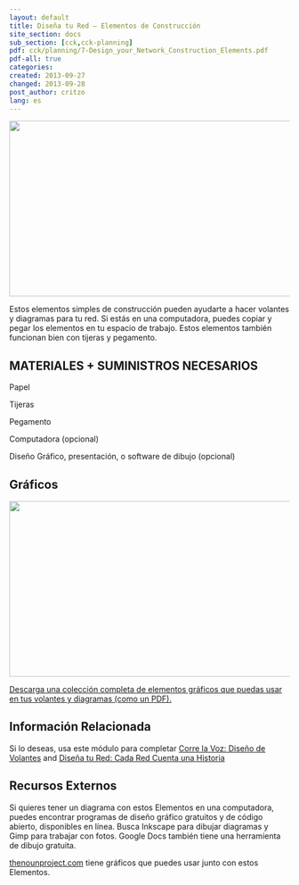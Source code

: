 ```yaml
---
layout: default
title: Diseña tu Red – Elementos de Construcción
site_section: docs
sub_section: [cck,cck-planning]
pdf: cck/planning/7-Design_your_Network_Construction_Elements.pdf
pdf-all: true
categories:
created: 2013-09-27
changed: 2013-09-28
post_author: critzo
lang: es
---
```

  <p><img alt="" class="media-image attr__typeof__foaf:Image img__fid__356 img__view_mode__media_original attr__format__media_original" height="315" src="/files/construction_elements_intro_0.png" typeof="foaf:Image" width="510" /></p>

<section id="introduction">
<p>Estos elementos simples de construcción pueden ayudarte a hacer volantes y diagramas para tu red. Si estás en una computadora, puedes copiar y pegar los elementos en tu espacio de trabajo. Estos elementos también funcionan bien con tijeras y pegamento.</p>

<h2>MATERIALES + SUMINISTROS NECESARIOS</h2>

<p>Papel</p>

<p>Tijeras</p>

<p>Pegamento</p>

<p>Computadora (opcional)</p>

<p>Diseño Gráfico, presentación, o software de dibujo (opcional)</p>
</section>

<section id="buildings">
<h2>Gráficos</h2>

<p><img alt="" class="media-image attr__typeof__foaf:Image img__fid__357 img__view_mode__media_original attr__format__media_original" height="315" src="/files/construction_graphics_sample.png" typeof="foaf:Image" width="510" /></p>
</section>

<section id="extras">
<p><a href="/files/cck/planning/1.2-CCK-Planning-Construction-Elements.pdf">Descarga una colección completa de elementos gráficos que puedas usar en tus volantes y diagramas (como un PDF).</a></p>
</section>

<section class="related-information" id="related-information">
<h2>Información Relacionada</h2>

<p>Si lo deseas, usa este módulo para completar <a href="/docs/cck/planning/get-word-out-flyer-design">Corre la Voz: Diseño de Volantes</a> and <a href="/docs/cck/planning/design-your-network-every-network-tells-story">Diseña tu Red: Cada Red Cuenta una Historia</a></p>
</section>

<section class="external-resources" id="external-resources">
<h2>Recursos Externos</h2>

<p>Si quieres tener un diagrama con estos Elementos en una computadora, puedes encontrar programas de diseño gráfico gratuitos y de código abierto, disponibles en línea. Busca Inkscape para dibujar diagramas y Gimp para trabajar con fotos. Google Docs también tiene una herramienta de dibujo gratuita.</p>

<p><a href="http://thenounproject.com" target="_blank">thenounproject.com</a> tiene gráficos que puedes usar junto con estos Elementos.</p>
</section>
